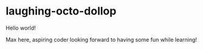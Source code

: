# laughing-octo-dollop

Hello world!

Max here, aspiring coder looking forward to having some fun while learning! 
